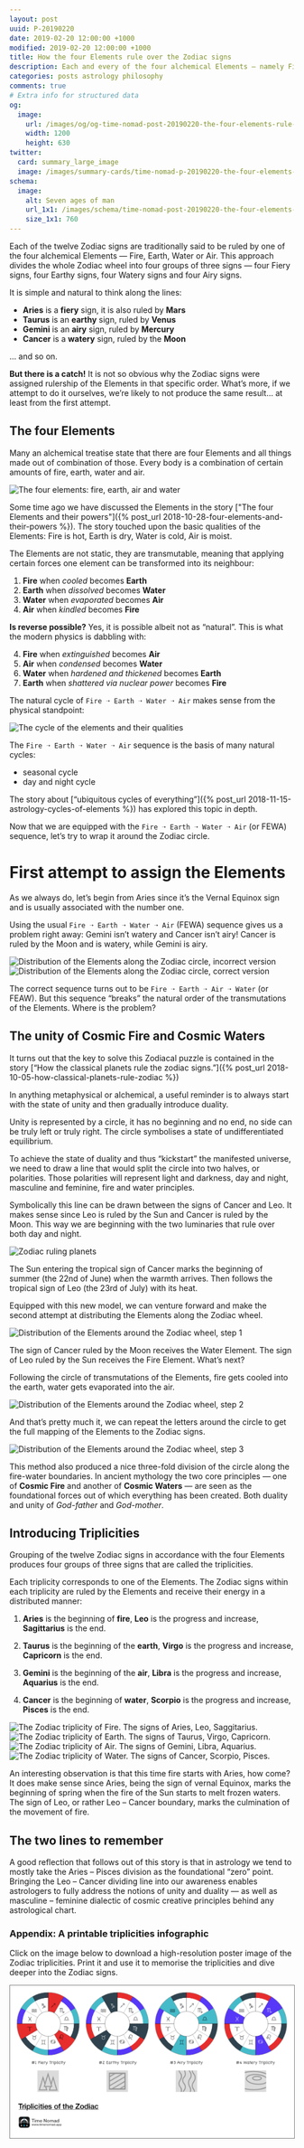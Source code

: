```yaml
---
layout: post
uuid: P-20190220
date: 2019-02-20 12:00:00 +1000
modified: 2019-02-20 12:00:00 +1000
title: How the four Elements rule over the Zodiac signs
description: Each and every of the four alchemical Elements — namely Fire, Earth, Water and Air — have rulership over corresponding Zodiac signs. But if we ask the question “How does it work?” it suddenly becomes not so simple. This exploration of the mysteries of the Elements and the Zodiac wheel will lead us to understanding of the principles of Cosmic Fire and Cosmic Waters.
categories: posts astrology philosophy
comments: true
# Extra info for structured data
og:
  image:
    url: /images/og/og-time-nomad-post-20190220-the-four-elements-rule-zodiac-signs.jpg
    width: 1200
    height: 630
twitter:
  card: summary_large_image
  image: /images/summary-cards/time-nomad-p-20190220-the-four-elements-rule-zodiac-signs.jpg
schema:
  image:
    alt: Seven ages of man
    url_1x1: /images/schema/time-nomad-post-20190220-the-four-elements-rule-zodiac-signs-1x1.jpg
    size_1x1: 760
---
```


Each of the twelve Zodiac signs are traditionally said to be ruled by one of the four alchemical Elements — Fire, Earth, Water or Air. This approach divides the whole Zodiac wheel into four groups of three signs — four Fiery signs, four Earthy signs, four Watery signs and four Airy signs.

It is simple and natural to think along the lines:

* **Aries** is a **fiery** sign, it is also ruled by **Mars**
* **Taurus** is an **earthy** sign, ruled by **Venus**
* **Gemini** is an **airy** sign, ruled by **Mercury**
* **Cancer** is a **watery** sign, ruled by the **Moon**

… and so on.

**But there is a catch!** It is not so obvious why the Zodiac signs were assigned rulership of the Elements in that specific order. What’s more, if we attempt to do it ourselves, we’re likely to not produce the same result… at least from the first attempt.

## The four Elements

Many an alchemical treatise state that there are four Elements and all things made out of combination of those. Every body is a combination of certain amounts of fire, earth, water and air.

<img class="lazyload" data-srcset="/images/illustrations/the-four-elements.png 1x, /images/illustrations/the-four-elements@2x.png 2x, /images/illustrations/the-four-elements@3x.png 3x" alt="The four elements: fire, earth, air and water">

Some time ago we have discussed the Elements in the story ["The four Elements and their powers"]({% post_url 2018-10-28-four-elements-and-their-powers %}). The story touched upon the basic qualities of the Elements: Fire is hot, Earth is dry, Water is cold, Air is moist.

The Elements are not static, they are transmutable, meaning that applying certain forces one element can be transformed into its neighbour:

1. **Fire** when _cooled_ becomes **Earth**
2. **Earth** when _dissolved_ becomes **Water**
3. **Water** when _evaporated_ becomes **Air**
4. **Air** when _kindled_ becomes **Fire**

**Is reverse possible?** Yes, it is possible albeit not as “natural”. This is what the modern physics is dabbling with:

4. **Fire** when _extinguished_ becomes **Air**
3. **Air** when _condensed_ becomes **Water**
2. **Water** when _hardened and thickened_ becomes **Earth**
1. **Earth** when _shattered via nuclear power_ becomes **Fire**

The natural cycle of `Fire ➝ Earth ➝ Water ➝ Air` makes sense from the physical standpoint:

<img class="lazyload" data-srcset="/images/illustrations/the-four-elements-cycle.png 1x, /images/illustrations/the-four-elements-cycle@2x.png 2x, /images/illustrations/the-four-elements-cycle@3x.png 3x" alt="The cycle of the elements and their qualities">

The `Fire ➝ Earth ➝ Water ➝ Air` sequence is the basis of many natural cycles:

* seasonal cycle
* day and night cycle

The story about [“ubiquitous cycles of everything”]({% post_url 2018-11-15-astrology-cycles-of-elements %}) has explored this topic in depth.

Now that we are equipped with the `Fire ➝ Earth ➝ Water ➝ Air` (or FEWA) sequence, let’s try to wrap it around the Zodiac circle.

# First attempt to assign the Elements

As we always do, let’s begin from Aries since it’s the Vernal Equinox sign and is usually associated with the number one.

Using the usual `Fire ➝ Earth ➝ Water ➝ Air` (FEWA) sequence gives us a problem right away: Gemini isn’t watery and Cancer isn’t airy! Cancer is ruled by the Moon and is watery, while Gemini is airy.

<img class="lazyload snake" data-srcset="/images/illustrations/zodiac-and-elements-distribution-incorrect.png 1x, /images/illustrations/zodiac-and-elements-distribution-incorrect@2x.png 2x, /images/illustrations/zodiac-and-elements-distribution-incorrect@3x.png 3x" alt="Distribution of the Elements along the Zodiac circle, incorrect version">

<img class="lazyload snake-tail" data-srcset="/images/illustrations/zodiac-and-elements-distribution-correct.png 1x, /images/illustrations/zodiac-and-elements-distribution-correct@2x.png 2x, /images/illustrations/zodiac-and-elements-distribution-correct@3x.png 3x" alt="Distribution of the Elements along the Zodiac circle, correct version">

The correct sequence turns out to be `Fire ➝ Earth ➝ Air ➝ Water` (or FEAW). But this sequence “breaks” the natural order of the transmutations of the Elements. Where is the problem?

## The unity of Cosmic Fire and Cosmic Waters

It turns out that the key to solve this Zodiacal puzzle is contained in the story [“How the classical planets rule the zodiac signs.”]({% post_url 2018-10-05-how-classical-planets-rule-zodiac %})

In anything metaphysical or alchemical, a useful reminder is to always start with the state of unity and then gradually introduce duality.

Unity is represented by a circle, it has no beginning and no end, no side can be truly left or truly right. The circle symbolises a state of undifferentiated equilibrium.

To achieve the state of duality and thus “kickstart” the manifested universe, we need to draw a line that would split the circle into two halves, or polarities. Those polarities will represent light and darkness, day and night, masculine and feminine, fire and water principles.

Symbolically this line can be drawn between the signs of Cancer and Leo. It makes sense since Leo is ruled by the Sun and Cancer is ruled by the Moon. This way we are beginning with the two luminaries that rule over both day and night.

<img class="lazyload" data-srcset="/images/illustrations/zodiac-ruling-planets-1.png 1x, /images/illustrations/zodiac-ruling-planets-1@2x.png 2x, /images/illustrations/zodiac-ruling-planets-1@3x.png 3x" alt="Zodiac ruling planets">

The Sun entering the tropical sign of Cancer marks the beginning of summer (the 22nd of June) when the warmth arrives. Then follows the tropical sign of Leo (the 23rd of July) with its heat.

Equipped with this new model, we can venture forward and make the second attempt at distributing the Elements along the Zodiac wheel.

<img class="lazyload" data-srcset="/images/illustrations/zodiac-and-elements-distribution-step-1.png 1x, /images/illustrations/zodiac-and-elements-distribution-step-1@2x.png 2x, /images/illustrations/zodiac-and-elements-distribution-step-1@3x.png 3x" alt="Distribution of the Elements around the Zodiac wheel, step 1">

The sign of Cancer ruled by the Moon receives the Water Element. The sign of Leo ruled by the Sun receives the Fire Element. What’s next?

Following the circle of transmutations of the Elements, fire gets cooled into the earth, water gets evaporated into the air. 

<img class="lazyload" data-srcset="/images/illustrations/zodiac-and-elements-distribution-step-2.png 1x, /images/illustrations/zodiac-and-elements-distribution-step-2@2x.png 2x, /images/illustrations/zodiac-and-elements-distribution-step-2@3x.png 3x" alt="Distribution of the Elements around the Zodiac wheel, step 2">

And that’s pretty much it, we can repeat the letters around the circle to get the full mapping of the Elements to the Zodiac signs.

<img class="lazyload" data-srcset="/images/illustrations/zodiac-and-elements-distribution-step-3.png 1x, /images/illustrations/zodiac-and-elements-distribution-step-3@2x.png 2x, /images/illustrations/zodiac-and-elements-distribution-step-3@3x.png 3x" alt="Distribution of the Elements around the Zodiac wheel, step 3">

This method also produced a nice three-fold division of the circle along the fire-water boundaries. In ancient mythology the two core principles — one of **Cosmic Fire** and another of **Cosmic Waters** — are seen as the foundational forces out of which everything has been created. Both duality and unity of _God-father_ and _God-mother_.

## Introducing Triplicities

Grouping of the twelve Zodiac signs in accordance with the four Elements produces four groups of three signs that are called the triplicities.

Each triplicity corresponds to one of the Elements. The Zodiac signs within each triplicity are ruled by the Elements and receive their energy in a distributed manner:

1. **Aries** is the beginning of **fire**, **Leo** is the progress and increase, **Sagittarius** is the end.

2. **Taurus** is the beginning of the **earth**, **Virgo** is the progress and increase, **Capricorn** is the end.

3. **Gemini** is the beginning of the **air**, **Libra** is the progress and increase, **Aquarius** is the end.

4. **Cancer** is the beginning of **water**, **Scorpio** is the progress and increase, **Pisces** is the end.

<img class="lazyload snake" data-srcset="/images/illustrations/zodiac-triplicity-fire.png 1x, /images/illustrations/zodiac-triplicity-fire@2x.png 2x, /images/illustrations/zodiac-triplicity-fire@3x.png 3x" alt="The Zodiac triplicity of Fire. The signs of Aries, Leo, Saggitarius.">

<img class="lazyload snake" data-srcset="/images/illustrations/zodiac-triplicity-earth.png 1x, /images/illustrations/zodiac-triplicity-earth@2x.png 2x, /images/illustrations/zodiac-triplicity-earth@3x.png 3x" alt="The Zodiac triplicity of Earth. The signs of Taurus, Virgo, Capricorn.">

<img class="lazyload snake" data-srcset="/images/illustrations/zodiac-triplicity-air.png 1x, /images/illustrations/zodiac-triplicity-air@2x.png 2x, /images/illustrations/zodiac-triplicity-air@3x.png 3x" alt="The Zodiac triplicity of Air. The signs of Gemini, Libra, Aquarius.">

<img class="lazyload snake-tail" data-srcset="/images/illustrations/zodiac-triplicity-water.png 1x, /images/illustrations/zodiac-triplicity-water@2x.png 2x, /images/illustrations/zodiac-triplicity-water@3x.png 3x" alt="The Zodiac triplicity of Water. The signs of Cancer, Scorpio, Pisces.">

An interesting observation is that this time fire starts with Aries, how come? It does make sense since Aries, being the sign of vernal Equinox, marks the beginning of spring when the fire of the Sun starts to melt frozen waters. The sign of Leo, or rather Leo – Cancer boundary, marks the culmination of the movement of fire.

## The two lines to remember

A good reflection that follows out of this story is that in astrology we tend to mostly take the Aries – Pisces division as the foundational “zero” point. Bringing the Leo – Cancer dividing line into our awareness enables astrologers to fully address the notions of unity and duality — as well as masculine – feminine dialectic of cosmic creative principles behind any astrological chart.

### Appendix: A printable triplicities infographic

Click on the image below to download a high-resolution poster image of the Zodiac triplicities. Print it and use it to memorise the triplicities and dive deeper into the Zodiac signs.

[<img class="lazyload" src="/images/illustrations/zodiac-and-elements-triplicities.png" style="border: 1px solid gray;" alt="The Zodiac sign triplicities of Fire, Earth, Air and Water">](/images/illustrations/zodiac-and-elements-triplicities@2x.png)